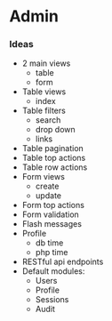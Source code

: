 # Admin

### Ideas

- 2 main views
  - table
  - form
- Table views
  - index
- Table filters
  - search
  - drop down
  - links
- Table pagination
- Table top actions
- Table row actions
- Form views
  - create
  - update
- Form top actions
- Form validation
- Flash messages
- Profile
  - db time
  - php time
- RESTful api endpoints
- Default modules:
  - Users
  - Profile
  - Sessions
  - Audit
